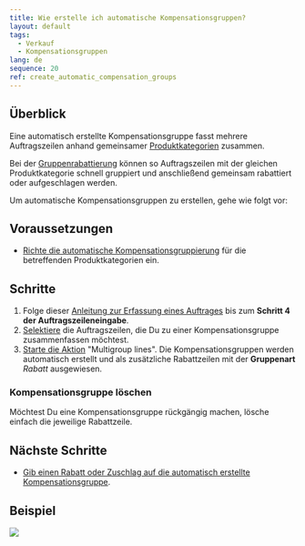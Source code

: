 ```yaml
---
title: Wie erstelle ich automatische Kompensationsgruppen?
layout: default
tags:
  - Verkauf
  - Kompensationsgruppen
lang: de
sequence: 20
ref: create_automatic_compensation_groups
---
```


## Überblick
Eine automatisch erstellte Kompensationsgruppe fasst mehrere Auftragszeilen anhand gemeinsamer [Produktkategorien](NeueProduktkategorie) zusammen.

Bei der [Gruppenrabattierung](Auftragszeilengruppenrabatt) können so Auftragszeilen mit der gleichen Produktkategorie schnell gruppiert und anschließend gemeinsam rabattiert oder aufgeschlagen werden.

Um automatische Kompensationsgruppen zu erstellen, gehe wie folgt vor:

## Voraussetzungen
- [Richte die automatische Kompensationsgruppierung](Automatische_Kompensationsgruppen_konfig) für die betreffenden Produktkategorien ein.

## Schritte
1. Folge dieser [Anleitung zur Erfassung eines Auftrages](Auftrag_erfassen) bis zum **Schritt 4 der Auftragszeileneingabe**.
1. [Selektiere](AuswahlBelege) die Auftragszeilen, die Du zu einer Kompensationsgruppe zusammenfassen möchtest.
1. [Starte die Aktion](AktionStarten#aktionsmenue) "Multigroup lines". Die Kompensationsgruppen werden automatisch erstellt und als zusätzliche Rabattzeilen mit der **Gruppenart** *Rabatt* ausgewiesen.

### Kompensationsgruppe löschen
Möchtest Du eine Kompensationsgruppe rückgängig machen, lösche einfach die jeweilige Rabattzeile.

## Nächste Schritte
- [Gib einen Rabatt oder Zuschlag auf die automatisch erstellte Kompensationsgruppe](Auftragszeilengruppenrabatt).

## Beispiel
![](assets/Automatische_Gruppenrabatte.gif)
